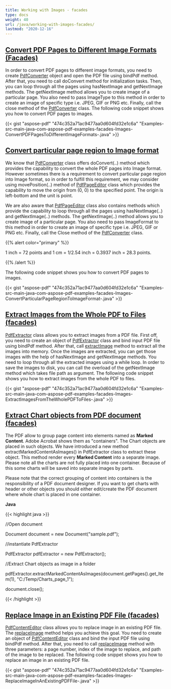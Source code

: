 ```yaml
---
title: Working with Images - facades
type: docs
weight: 40
url: /java/working-with-images-facades/
lastmod: "2020-12-16"
---
```


## <ins>**Convert PDF Pages to Different Image Formats (Facades)**
In order to convert PDF pages to different image formats, you need to create [PdfConverter](https://apireference.aspose.com/java/pdf/com.aspose.pdf.facades/PdfConverter) object and open the PDF file using bindPdf method. After that, you need to call doConvert method for initialization tasks. Then, you can loop through all the pages using hasNextImage and getNextImage methods. The getNextImage method allows you to create image of a particular page. You also need to pass ImageType to this method in order to create an image of specific type i.e. JPEG, GIF or PNG etc. Finally, call the close method of the [PdfConverter](https://apireference.aspose.com/java/pdf/com.aspose.pdf.facades/PdfConverter) class.
The following code snippet shows you how to convert PDF pages to images.



{{< gist "aspose-pdf" "474c352a71ac9477aa0d604fd32e1c6a" "Examples-src-main-java-com-aspose-pdf-examples-facades-Images-ConvertPDFPagesToDifferentImageFormats-.java" >}}
## <ins>**Convert particular page region to Image format**
We know that [PdfConverter](https://apireference.aspose.com/java/pdf/com.aspose.pdf.facades/PdfConverter) class offers doConvert(..) method which provides the capability to convert the whole PDF pages into Image format. However sometimes there is a requirement to convert particular page region into Image format, so in order to fulfill this requirement, we may consider using movePosition(..) method of [PdfPageEditor](https://apireference.aspose.com/java/pdf/com.aspose.pdf.facades/PdfPageEditor) class which provides the capability to move the origin from (0, 0) to the specified point. The origin is left-bottom and the unit is point.

We are also aware that [PdfPageEditor](https://apireference.aspose.com/java/pdf/com.aspose.pdf.facades/PdfPageEditor) class also contains methods which provide the capability to loop through all the pages using hasNextImage(..) and getNextImage(..) methods. The getNextImage(..) method allows you to create image of a particular page. You also need to pass ImageFormat to this method in order to create an image of specific type i.e. JPEG, GIF or PNG etc. Finally, call the Close method of the [PdfConverter](https://apireference.aspose.com/java/pdf/com.aspose.pdf.facades/PdfConverter) class.

{{% alert color="primary" %}}

1 inch = 72 points and 1 cm = 1/2.54 inch = 0.3937 inch = 28.3 points.

{{% /alert %}}

The following code snippet shows you how to convert PDF pages to images.



{{< gist "aspose-pdf" "474c352a71ac9477aa0d604fd32e1c6a" "Examples-src-main-java-com-aspose-pdf-examples-facades-Images-ConvertParticularPageRegionToImageFormat-.java" >}}
## <ins>**Extract Images from the Whole PDF to Files (facades)**
[PdfExtractor](https://apireference.aspose.com/java/pdf/com.aspose.pdf.facades/PdfExtractor) class allows you to extract images from a PDF file. First off, you need to create an object of [PdfExtractor](https://apireference.aspose.com/java/pdf/com.aspose.pdf.facades/PdfExtractor#extractImage--) class and bind input PDF file using bindPdf method. After that, call [extractImage](http://www.aspose.com/api/java/pdf/com.aspose.pdf.facades/classes/pdfextractor/methods/extractImage\(\)/) method to extract all the images into memory. Once the images are extracted, you can get those images with the help of hasNextImage and getNextImage methods. You need to loop through all the extracted images using a while loop. In order to save the images to disk, you can call the overload of the getNextImage method which takes file path as argument. The following code snippet shows you how to extract images from the whole PDF to files.



{{< gist "aspose-pdf" "474c352a71ac9477aa0d604fd32e1c6a" "Examples-src-main-java-com-aspose-pdf-examples-facades-Images-ExtractImagesFromTheWholePDFToFiles-.java" >}}
## <ins>**Extract Chart objects from PDF document (facades)**
The PDF allow to group page content into elements named as **Marked Content**. Adobe Acrobat shows them as "containers". The Chart objects are placed in such objects. We have introduced a new method extractMarkedContentAsImages() in PdfExtractor class to extract these object. This method render every **Marked Content** into a separate image. Please note all the charts are not fully placed into one container. Because of this some charts will be saved into separate images by parts.

Please note that the correct grouping of content into containers is the responsibility of a PDF document designer. If you want to get charts with header or other objects you should either edit/create the PDF document where whole chart is placed in one container.

**Java**

{{< highlight java >}}

 //Open document

Document document = new Document("sample.pdf");

//instantiate PdfExtractor

PdfExtractor pdfExtractor = new PdfExtractor();

//Extract Chart objects as image in a folder

pdfExtractor.extractMarkedContentAsImages(document.getPages().get_Item(1), "C:/Temp/Charts_page_1");

document.close();

{{< /highlight >}}


## <ins>**Replace Image in an Existing PDF File (facades)**
[PdfContentEditor](https://apireference.aspose.com/java/pdf/com.aspose.pdf.facades/PdfContentEditor#replaceText-java.lang.String-int-java.lang.String-) class allows you to replace image in an existing PDF file. The [replaceImage](https://apireference.aspose.com/java/pdf/com.aspose.pdf.facades/PdfContentEditor#replaceImage-int-int-java.lang.String-) method helps you achieve this goal. You need to create an object of [PdfContentEditor](http://www.aspose.com/api/java/pdf/com.aspose.pdf.facades/classes/PdfContentEditor) class and bind the input PDF file using bindPdf method. After that, you need to call [replaceImage](https://apireference.aspose.com/java/pdf/com.aspose.pdf.facades/PdfContentEditor#replaceImage-int-int-java.lang.String-) method with three parameters: a page number, index of the image to replace, and path of the image to be replaced.
The following code snippet shows you how to replace an image in an existing PDF file.



{{< gist "aspose-pdf" "474c352a71ac9477aa0d604fd32e1c6a" "Examples-src-main-java-com-aspose-pdf-examples-facades-Images-ReplaceImageInAnExistingPDFFile-.java" >}}
